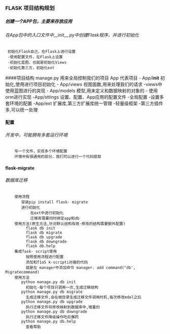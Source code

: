 ### FLASK 项目结构规划
 ##### 创建一个APP包，主要来存放应用
 ###### 在App包中的入口文件中__init__.py中创建Flask程序，并进行初始化
     初始化Flask自己，在Flask上进行设置
     -使用配置文件，在Flask上设置
     -初始化蓝图，也就是初始化Views
     -初始化第三方，初始化ext 
 
####项目结构
    manage.py             用来全局控制我们的项目
    App                    代表项目
       - App/__init__        初始化,使用进行项目初始化
       - App/views        视图面数,用来处理我们的请求
                     -views中使用蓝图进行的突现
       - App/models       模型,用未定义和数据映射的对象的
                  - 使用orm进行实现
       -App/sttings       设置、配置、App应用的配置文件
                   -全局配置
                  -设置多套环境的配置
       -App/ext           扩展库,第三方扩展库统一管理
                  -轻量级框架
                  -第三方插件多,可以统一处理
 
 
#### 配置
 ###### 开发中，可能拥有多套运行环境
        写一个文件，实现多个环境配置
        环境中有很通用的部分，我们可以进行一个代码提取
        
        
#### flask-migrate 
 ###### 数据库迁移
        使用流程
           安装pip install flask- migrate
           进行初始化
               在ext中进行初始化
               迁移库需要同时绑定app和db
        使用方法(原生方法,针对默认结构有效·修改的结构需要额外配置)
             flask db init
             flask db migrate
             flask db upgrade
             flask db downgrade
             flask db.help
        集成fask- script使用
             按照使用流程进行配置
             添加和f1a5 k-scripti对接的代码
             就是在 manager中添加命令 manager. add command("db', Migratecommand)
        使用方法
           python manage.py db init
             初始化·每个项目只调用一次,生成迁移结构
           python manage.py db migrate
             生成迁移文件,会在根目录生成迁移文件调用时机,每次修改mdel之后
           python manage.py db upgrade
             执行迁移文件将修改映射到数据库中,增量的
           python manage.py db downgrade
             执行迁移文件降级操作吃后懈药
           python manage.py db.help
             查看帮助